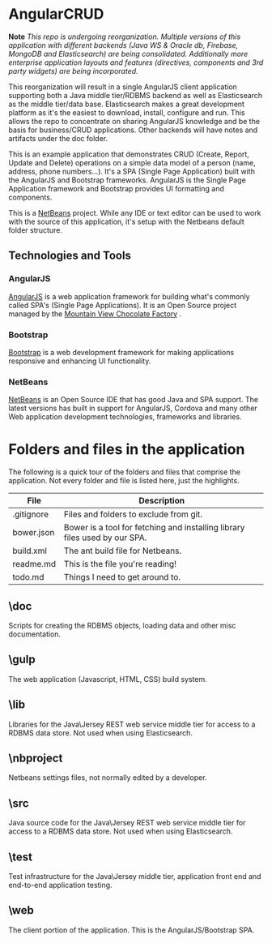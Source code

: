 
# AngularCRUD

**Note** *This repo is undergoing reorganization. Multiple versions of this application with different backends (Java WS & Oracle db, Firebase, MongoDB and Elasticsearch) are being consolidated. Additionally more enterprise application layouts  and features (directives, components and 3rd party widgets) are being incorporated.*

This reorganization will result in a single AngularJS client application supporting both a Java middle tier/RDBMS backend as well as  Elasticsearch as the middle tier/data base. Elasticsearch makes a great development platform as it's the easiest to download, install, configure and run. This allows the repo to concentrate on sharing AngularJS knowledge and be the basis for business/CRUD applications. Other backends will have notes and artifacts under the doc folder.

This is an example application that demonstrates CRUD (Create, Report, Update and Delete) operations on a simple data model of a person (name, address, phone numbers...). It's a SPA (Single Page Application) built with the AngularJS and Bootstrap frameworks. AngularJS is the Single Page Application framework and Bootstrap provides UI formatting and components.

This is a [NetBeans](https://netbeans.org/) project. While any IDE or text editor can be used to work with the source of this application, it's setup with the Netbeans default folder structure.

## Technologies and Tools
### AngularJS
[AngularJS](http://angularjs.org) is a web application framework for building what's commonly called SPA's (Single Page Applications). It is an Open Source project managed by the [Mountain View Chocolate Factory](http://google.com) .
### Bootstrap
[Bootstrap](http://getbootstrap.com) is a web development framework for making applications responsive and enhancing UI functionality.
### NetBeans
[NetBeans](https://netbeans.org/) is an Open Source IDE that has good Java and SPA support. The latest versions has built in support for AngularJS, Cordova and many other Web application development technologies, frameworks and libraries.

# Folders and files in the application
The following is a quick tour of the folders and files that comprise the application. Not every folder and file
is listed here, just the highlights.

File|Description
----|------------
.gitignore | Files and folders to exclude from git.
bower.json | Bower is a tool for fetching and installing library files used by our SPA.
build.xml | The ant build file for Netbeans. 
readme.md | This is the file you're reading!
todo.md | Things I need to get around to.


## \doc
Scripts for creating the RDBMS objects, loading data and other misc documentation.

## \gulp
The web application (Javascript, HTML, CSS) build system.

## \lib
Libraries for the Java\Jersey REST web service middle tier for access to a RDBMS data store. Not used when using Elasticsearch.

## \nbproject
Netbeans settings files, not normally edited by a developer.

## \src
Java source code for the Java\Jersey REST web service middle tier for access to a RDBMS data store. Not used when using Elasticsearch.

## \test
Test infrastructure for the Java\Jersey middle tier, application front end and end-to-end application testing.

## \web
The client portion of the application. This is the AngularJS/Bootstrap SPA.
